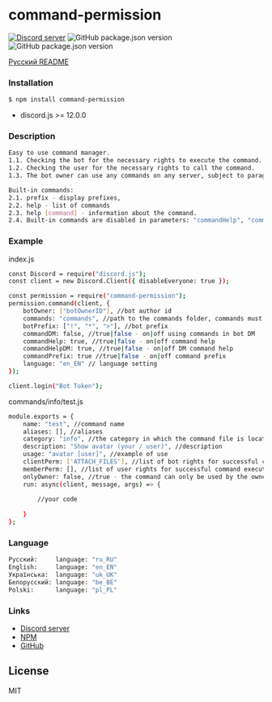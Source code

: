 # command-permission

[![Discord server](https://img.shields.io/discord/528690317679919116?color=7289da&logo=discord&logoColor=white)](https://discord.gg/8NGtwN9) ![GitHub package.json version](https://img.shields.io/github/package-json/v/Renn-Rivon/command-permission) ![GitHub package.json version](https://img.shields.io/node/v/command-permission)

[Русский README](https://github.com/Renn-Rivon/command-permission/blob/main/README_RU.md)

### Installation

```sh
$ npm install command-permission
```
* discord.js >= 12.0.0

### Description

```sh
Easy to use command manager.
1.1. Checking the bot for the necessary rights to execute the command.
1.2. Checking the user for the necessary rights to call the command.
1.3. The bot owner can use any commands on any server, subject to paragraph 1.1.

Built-in commands: 
2.1. prefix - display prefixes,
2.2. help - list of commands
2.3. help [command] - information about the command.
2.4. Built-in commands are disabled in parameters: "commandHelp", "commandPrefix"
```

### Example
index.js
```sh
const Discord = require("discord.js");
const client = new Discord.Client({ disableEveryone: true });

const permission = require("command-permission");
permission.command(client, {
    botOwner: ["botOwnerID"], //bot author id
    commands: "commands", //path to the commands folder, commands must be stored in one of the subfolders of this folder
    botPrefix: ["!", "*", ">"], //bot prefix
    commandDM: false, //true|false - on|off using commands in bot DM
    commandHelp: true, //true|false - on|off command help
    commandHelpDM: true, //true|false - on|off DM command help
    commandPrefix: true //true|false - on|off command prefix
    language: "en_EN" // language setting
});

client.login("Bot Token");
```

commands/info/test.js
```sh
module.exports = {
    name: "test", //command name
    aliases: [], //aliases
    category: "info", //the category in which the command file is located
    description: "Show avatar (your / user)", //description
    usage: "avatar [user]", //example of use
    clientPerm: ['ATTACH_FILES'], //list of bot rights for successful command execution
    memberPerm: [], //list of user rights for successful command execution
    onlyOwner: false, //true - the command can only be used by the owner of the bot
    run: async(client, message, args) => {
        
        //your code
        
    }
};
```
### Language

```sh
Русский:     language: "ru_RU"
English:     language: "en_EN"
Українська:  language: "uk_UK"
Белорусский: language: "be_BE"
Polski:      language: "pl_PL"
```

### Links

* [Discord server](https://discord.gg/8NGtwN9)
* [NPM](https://www.npmjs.com/package/command-permission)
* [GitHub](https://github.com/Renn-Rivon/command-permission)

License
----

MIT
